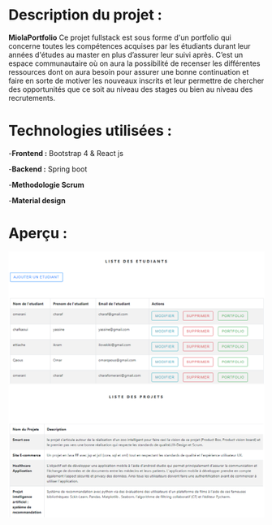 # Description du projet :


****MiolaPortfolio****
Ce projet fullstack est sous forme d'un portfolio qui concerne toutes les compétences acquises par les étudiants durant leur années d'études au master en plus d’assurer leur suivi après. C’est un espace communautaire où on aura la possibilité de recenser les différentes ressources dont on aura besoin pour assurer une bonne continuation et faire en sorte de motiver les nouveaux inscrits et leur permettre de chercher des opportunités que ce soit au niveau des stages ou bien au niveau des recrutements.

# Technologies utilisées :

-****Frontend :****
Bootstrap 4 & React js 

-****Backend :****
Spring boot

-****Methodologie Scrum**** 

-****Material design****

# Aperçu :
  
![Screenshot](screen1.png)
![Screenshot](screen2.png)
